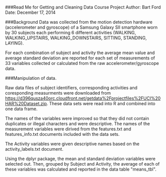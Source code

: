 ###Read Me for Getting and Cleaning Data Course Project
Author: Bart Ford  
Date: December 17, 2014

###Background
Data was collected from the motion detection hardware (accelerometer and gyroscope) of a Samsung Galaxy SII smartphone worn by 30 subjects each performing 6 different activities (WALKING, WALKING_UPSTAIRS, WALKING_DOWNSTAIRS, SITTING, STANDING, LAYING).

For each combination of subject and activity the average mean value and average standard deviation are reported for each set of measurements of 33 variables collected or calculated from the raw accelerometer/gyroscope data.

###Manipulation of data.

Raw data files of subject identifiers, corresponding activities and coresponding measurments were downloaded from https://d396qusza40orc.cloudfront.net/getdata%2Fprojectfiles%2FUCI%20HAR%20Dataset.zip. These data sets were read into R and combined into one data frame.

The names of the variables were improved so that they did not contain duplicates or illegal characters and were descriptive. The names of the measurement variables were dirived from the features.txt and features_info.txt documents included with the data sets.

The Activity variables were given descriptive names based on the activity_labels.txt document.

Using the dplyr package, the mean and standard deviation variables were selected out. Then, grouped by Subject and Activity, the average of each of these variables was calculated and reported in the data table "means_tbl". 
